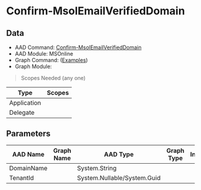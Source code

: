 # Confirm-MsolEmailVerifiedDomain

> 

## Data

+ AAD Command: [Confirm-MsolEmailVerifiedDomain](https://docs.microsoft.com/en-us/powershell/module/MSOnline/Confirm-MsolEmailVerifiedDomain)
+ AAD Module: MSOnline
+ Graph Command: []() ([Examples](https://github.com/orgs/msgraph/discussions?discussions_q=))
+ Graph Module: 

> Scopes Needed (any one)

|Type|Scopes|
|---|---|
|Application||
|Delegate||

## Parameters

|AAD Name|Graph Name|AAD Type|Graph Type|Infos|
|---|---|---|---|---|
|DomainName||System.String|||
|TenantId||System.Nullable/System.Guid|||

